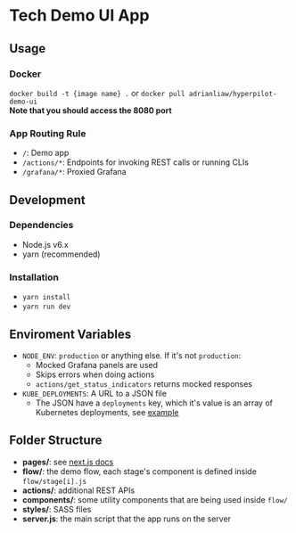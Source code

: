 # Tech Demo UI App

## Usage

### Docker
`docker build -t {image name} .` or `docker pull adrianliaw/hyperpilot-demo-ui`  
**Note that you should access the 8080 port**

### App Routing Rule
- `/`: Demo app
- `/actions/*`: Endpoints for invoking REST calls or running CLIs
- `/grafana/*`: Proxied Grafana


## Development

### Dependencies
- Node.js v6.x
- yarn (recommended)

### Installation
- `yarn install`
- `yarn run dev`

## Enviroment Variables
- `NODE_ENV`: `production` or anything else. If it's not `production`:
    * Mocked Grafana panels are used
    * Skips errors when doing actions
    * `actions/get_status_indicators` returns mocked responses
- `KUBE_DEPLOYMENTS`: A URL to a JSON file
    * The JSON have a `deployments` key, which it's value is an array of Kubernetes deployments, see [example](https://s3-us-west-1.amazonaws.com/hyperpilot-adrianliaw/demo-deployments.json)

## Folder Structure

- **pages/**: see [next.js docs](https://zeit.co/blog/next#zero-setup.-use-the-filesystem-as-an-api)
- **flow/**: the demo flow, each stage's component is defined inside `flow/stage[i].js`
- **actions/**: additional REST APIs
- **components/**: some utility components that are being used inside `flow/`
- **styles/**: SASS files
- **server.js**: the main script that the app runs on the server
